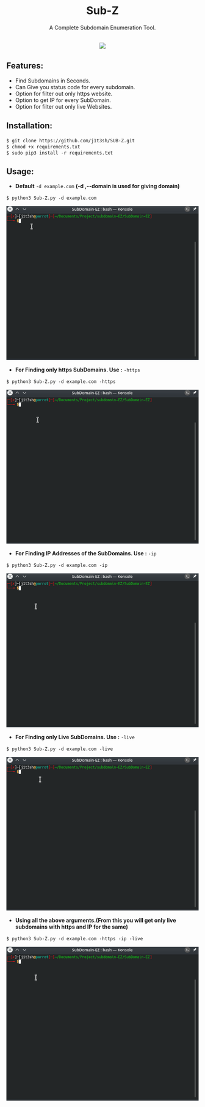 <h1 align="center">Sub-Z</h1>
<p align="center">A Complete Subdomain Enumeration Tool.</p><br>

<div align="center">
<img src=https://forthebadge.com/images/badges/made-with-python.svg" >
</div>

## Features:

- Find Subdomains in Seconds.
- Can Give you status code for every subdomain.
- Option for filter out only https website.
- Option to get IP for every SubDomain.
- Option for filter out only live Websites.

## Installation:

```
$ git clone https://github.com/j1t3sh/SUB-Z.git
$ chmod +x requirements.txt
$ sudo pip3 install -r requirements.txt
```

## Usage:

- **Default** `-d example.com` **(-d ,--domain is used for giving domain)**
```
$ python3 Sub-Z.py -d example.com
```
![-d Usage](Assets/1.gif)

- **For Finding only https SubDomains. Use :** `-https`
```
$ python3 Sub-Z.py -d example.com -https
```
![-https Usage](Assets/2.gif)

- **For Finding IP Addresses of the SubDomains. Use :** `-ip`
```
$ python3 Sub-Z.py -d example.com -ip
```
![-ip Usage](Assets/3.gif)

- **For Finding only Live SubDomains. Use :** `-live`
```
$ python3 Sub-Z.py -d example.com -live
```
![-live Usage](Assets/4.gif)

- **Using all the above arguments.(From this you will get only live subdomains with https and IP for the same)**
```
$ python3 Sub-Z.py -d example.com -https -ip -live
```
![all Usage](Assets/5.gif)
